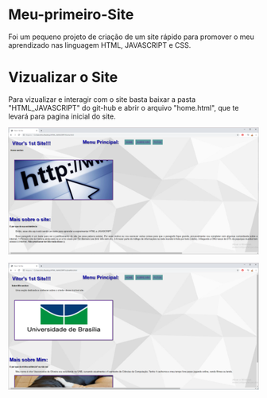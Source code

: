 # Meu-primeiro-Site
Foi um pequeno projeto de criação de um site rápido para promover o meu aprendizado nas linguagem HTML, JAVASCRIPT e CSS.

# Vizualizar o Site
Para vizualizar e interagir com o site basta baixar a pasta "HTML_JAVASCRIPT" do git-hub e abrir o arquivo "home.html", que te levará para pagina inicial do site.

![Alt text](https://github.com/VitorVVO/Meu-primeiro-Site/blob/master/imagens_do_readme/VitorSiteHome.PNG "Home")


![Alt text](https://github.com/VitorVVO/Meu-primeiro-Site/blob/master/imagens_do_readme/VitorSiteSobre.PNG "Sobre Mim")
